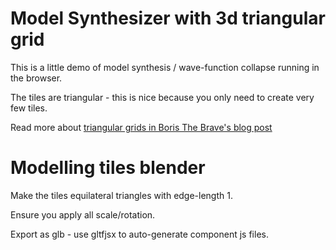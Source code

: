 # Model Synthesizer with 3d triangular grid

This is a little demo of model synthesis / wave-function collapse running in the browser.

The tiles are triangular - this is nice because you only need to create very few tiles.

Read more about [triangular grids in Boris The Brave's blog post](https://www.boristhebrave.com/2021/05/23/triangle-grids/)

# Modelling tiles blender

Make the tiles equilateral triangles with edge-length 1.

Ensure you apply all scale/rotation.

Export as glb - use gltfjsx to auto-generate component js files.
